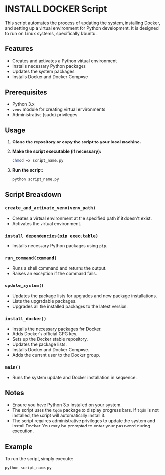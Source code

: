 # INSTALL DOCKER Script

This script automates the process of updating the system, installing Docker, and setting up a virtual environment for Python development. It is designed to run on Linux systems, specifically Ubuntu.

## Features

- Creates and activates a Python virtual environment
- Installs necessary Python packages
- Updates the system packages
- Installs Docker and Docker Compose

## Prerequisites

- Python 3.x
- `venv` module for creating virtual environments
- Administrative (sudo) privileges

## Usage

1. **Clone the repository or copy the script to your local machine.**

2. **Make the script executable (if necessary):**
    ```sh
    chmod +x script_name.py
    ```

3. **Run the script:**
    ```sh
    python script_name.py
    ```

## Script Breakdown

### `create_and_activate_venv(venv_path)`

- Creates a virtual environment at the specified path if it doesn't exist.
- Activates the virtual environment.

### `install_dependencies(pip_executable)`

- Installs necessary Python packages using `pip`.

### `run_command(command)`

- Runs a shell command and returns the output.
- Raises an exception if the command fails.

### `update_system()`

- Updates the package lists for upgrades and new package installations.
- Lists the upgradable packages.
- Upgrades all the installed packages to the latest version.

### `install_docker()`

- Installs the necessary packages for Docker.
- Adds Docker's official GPG key.
- Sets up the Docker stable repository.
- Updates the package lists.
- Installs Docker and Docker Compose.
- Adds the current user to the Docker group.

### `main()`

- Runs the system update and Docker installation in sequence.

## Notes

- Ensure you have Python 3.x installed on your system.
- The script uses the `tqdm` package to display progress bars. If `tqdm` is not installed, the script will automatically install it.
- The script requires administrative privileges to update the system and install Docker. You may be prompted to enter your password during execution.

## Example

To run the script, simply execute:

```sh
python script_name.py
